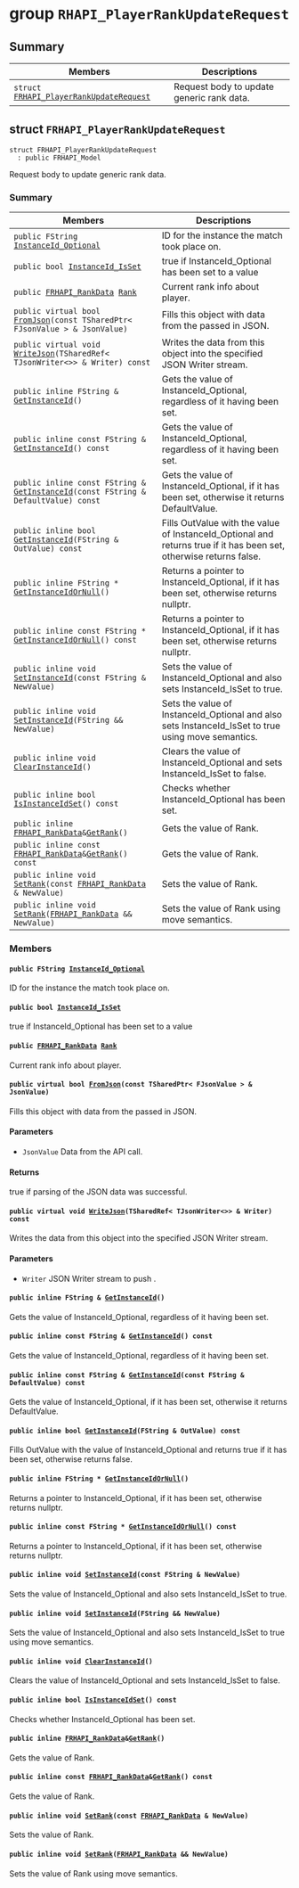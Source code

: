 # group `RHAPI_PlayerRankUpdateRequest` <a id="group__RHAPI__PlayerRankUpdateRequest"></a>

## Summary

 Members                        | Descriptions                                
--------------------------------|---------------------------------------------
`struct `[`FRHAPI_PlayerRankUpdateRequest`](#structFRHAPI__PlayerRankUpdateRequest) | Request body to update generic rank data.

## struct `FRHAPI_PlayerRankUpdateRequest` <a id="structFRHAPI__PlayerRankUpdateRequest"></a>

```
struct FRHAPI_PlayerRankUpdateRequest
  : public FRHAPI_Model
```

Request body to update generic rank data.

### Summary

 Members                        | Descriptions                                
--------------------------------|---------------------------------------------
`public FString `[`InstanceId_Optional`](#structFRHAPI__PlayerRankUpdateRequest_1af38fcda3794f6b94dd00fba499d1360b) | ID for the instance the match took place on.
`public bool `[`InstanceId_IsSet`](#structFRHAPI__PlayerRankUpdateRequest_1a40d06b2cf100c0b0b2e47ad7d7853b68) | true if InstanceId_Optional has been set to a value
`public `[`FRHAPI_RankData`](RHAPI_RankData.md#structFRHAPI__RankData)` `[`Rank`](#structFRHAPI__PlayerRankUpdateRequest_1a2bc65f5b21cbd31a5aa56cb3ad11381b) | Current rank info about player.
`public virtual bool `[`FromJson`](#structFRHAPI__PlayerRankUpdateRequest_1abc8a2321b107727ec602620d5853cc9b)`(const TSharedPtr< FJsonValue > & JsonValue)` | Fills this object with data from the passed in JSON.
`public virtual void `[`WriteJson`](#structFRHAPI__PlayerRankUpdateRequest_1ad74f32dc185868248c493327b08ea8d8)`(TSharedRef< TJsonWriter<>> & Writer) const` | Writes the data from this object into the specified JSON Writer stream.
`public inline FString & `[`GetInstanceId`](#structFRHAPI__PlayerRankUpdateRequest_1ad1cf60fa86e710efd0b046dada4e3c59)`()` | Gets the value of InstanceId_Optional, regardless of it having been set.
`public inline const FString & `[`GetInstanceId`](#structFRHAPI__PlayerRankUpdateRequest_1a21010161b9f74a09a0f1ffc0eb05560f)`() const` | Gets the value of InstanceId_Optional, regardless of it having been set.
`public inline const FString & `[`GetInstanceId`](#structFRHAPI__PlayerRankUpdateRequest_1abaf0629c5e89f214428157d2cb7e4ea3)`(const FString & DefaultValue) const` | Gets the value of InstanceId_Optional, if it has been set, otherwise it returns DefaultValue.
`public inline bool `[`GetInstanceId`](#structFRHAPI__PlayerRankUpdateRequest_1a77bd2cd58b54b0336faf0bf98e422658)`(FString & OutValue) const` | Fills OutValue with the value of InstanceId_Optional and returns true if it has been set, otherwise returns false.
`public inline FString * `[`GetInstanceIdOrNull`](#structFRHAPI__PlayerRankUpdateRequest_1a5842aca4a8311ee0ca42163ccf7b38ea)`()` | Returns a pointer to InstanceId_Optional, if it has been set, otherwise returns nullptr.
`public inline const FString * `[`GetInstanceIdOrNull`](#structFRHAPI__PlayerRankUpdateRequest_1afbc936802367071d0637ea2a76874862)`() const` | Returns a pointer to InstanceId_Optional, if it has been set, otherwise returns nullptr.
`public inline void `[`SetInstanceId`](#structFRHAPI__PlayerRankUpdateRequest_1a03ed7f7b0de9b8e1ce69672d4670ae15)`(const FString & NewValue)` | Sets the value of InstanceId_Optional and also sets InstanceId_IsSet to true.
`public inline void `[`SetInstanceId`](#structFRHAPI__PlayerRankUpdateRequest_1a5219e673e683e99e7e55b4fb8fd73679)`(FString && NewValue)` | Sets the value of InstanceId_Optional and also sets InstanceId_IsSet to true using move semantics.
`public inline void `[`ClearInstanceId`](#structFRHAPI__PlayerRankUpdateRequest_1a6ed6ba4c13c1d481737f6ad718caa77b)`()` | Clears the value of InstanceId_Optional and sets InstanceId_IsSet to false.
`public inline bool `[`IsInstanceIdSet`](#structFRHAPI__PlayerRankUpdateRequest_1a1210ea3e178567d426909af46620ce01)`() const` | Checks whether InstanceId_Optional has been set.
`public inline `[`FRHAPI_RankData`](RHAPI_RankData.md#structFRHAPI__RankData)` & `[`GetRank`](#structFRHAPI__PlayerRankUpdateRequest_1adcf57f5bc660d6e33c228e92031b2d6d)`()` | Gets the value of Rank.
`public inline const `[`FRHAPI_RankData`](RHAPI_RankData.md#structFRHAPI__RankData)` & `[`GetRank`](#structFRHAPI__PlayerRankUpdateRequest_1aea27448b12b90f63f81a75da57a130bb)`() const` | Gets the value of Rank.
`public inline void `[`SetRank`](#structFRHAPI__PlayerRankUpdateRequest_1a91d5b36a848c936d08c5482b9e5d72ae)`(const `[`FRHAPI_RankData`](RHAPI_RankData.md#structFRHAPI__RankData)` & NewValue)` | Sets the value of Rank.
`public inline void `[`SetRank`](#structFRHAPI__PlayerRankUpdateRequest_1a07ee64def7b9b07ad5e87cdfc1947997)`(`[`FRHAPI_RankData`](RHAPI_RankData.md#structFRHAPI__RankData)` && NewValue)` | Sets the value of Rank using move semantics.

### Members

#### `public FString `[`InstanceId_Optional`](#structFRHAPI__PlayerRankUpdateRequest_1af38fcda3794f6b94dd00fba499d1360b) <a id="structFRHAPI__PlayerRankUpdateRequest_1af38fcda3794f6b94dd00fba499d1360b"></a>

ID for the instance the match took place on.

#### `public bool `[`InstanceId_IsSet`](#structFRHAPI__PlayerRankUpdateRequest_1a40d06b2cf100c0b0b2e47ad7d7853b68) <a id="structFRHAPI__PlayerRankUpdateRequest_1a40d06b2cf100c0b0b2e47ad7d7853b68"></a>

true if InstanceId_Optional has been set to a value

#### `public `[`FRHAPI_RankData`](RHAPI_RankData.md#structFRHAPI__RankData)` `[`Rank`](#structFRHAPI__PlayerRankUpdateRequest_1a2bc65f5b21cbd31a5aa56cb3ad11381b) <a id="structFRHAPI__PlayerRankUpdateRequest_1a2bc65f5b21cbd31a5aa56cb3ad11381b"></a>

Current rank info about player.

#### `public virtual bool `[`FromJson`](#structFRHAPI__PlayerRankUpdateRequest_1abc8a2321b107727ec602620d5853cc9b)`(const TSharedPtr< FJsonValue > & JsonValue)` <a id="structFRHAPI__PlayerRankUpdateRequest_1abc8a2321b107727ec602620d5853cc9b"></a>

Fills this object with data from the passed in JSON.

#### Parameters
* `JsonValue` Data from the API call.

#### Returns
true if parsing of the JSON data was successful.

#### `public virtual void `[`WriteJson`](#structFRHAPI__PlayerRankUpdateRequest_1ad74f32dc185868248c493327b08ea8d8)`(TSharedRef< TJsonWriter<>> & Writer) const` <a id="structFRHAPI__PlayerRankUpdateRequest_1ad74f32dc185868248c493327b08ea8d8"></a>

Writes the data from this object into the specified JSON Writer stream.

#### Parameters
* `Writer` JSON Writer stream to push .

#### `public inline FString & `[`GetInstanceId`](#structFRHAPI__PlayerRankUpdateRequest_1ad1cf60fa86e710efd0b046dada4e3c59)`()` <a id="structFRHAPI__PlayerRankUpdateRequest_1ad1cf60fa86e710efd0b046dada4e3c59"></a>

Gets the value of InstanceId_Optional, regardless of it having been set.

#### `public inline const FString & `[`GetInstanceId`](#structFRHAPI__PlayerRankUpdateRequest_1a21010161b9f74a09a0f1ffc0eb05560f)`() const` <a id="structFRHAPI__PlayerRankUpdateRequest_1a21010161b9f74a09a0f1ffc0eb05560f"></a>

Gets the value of InstanceId_Optional, regardless of it having been set.

#### `public inline const FString & `[`GetInstanceId`](#structFRHAPI__PlayerRankUpdateRequest_1abaf0629c5e89f214428157d2cb7e4ea3)`(const FString & DefaultValue) const` <a id="structFRHAPI__PlayerRankUpdateRequest_1abaf0629c5e89f214428157d2cb7e4ea3"></a>

Gets the value of InstanceId_Optional, if it has been set, otherwise it returns DefaultValue.

#### `public inline bool `[`GetInstanceId`](#structFRHAPI__PlayerRankUpdateRequest_1a77bd2cd58b54b0336faf0bf98e422658)`(FString & OutValue) const` <a id="structFRHAPI__PlayerRankUpdateRequest_1a77bd2cd58b54b0336faf0bf98e422658"></a>

Fills OutValue with the value of InstanceId_Optional and returns true if it has been set, otherwise returns false.

#### `public inline FString * `[`GetInstanceIdOrNull`](#structFRHAPI__PlayerRankUpdateRequest_1a5842aca4a8311ee0ca42163ccf7b38ea)`()` <a id="structFRHAPI__PlayerRankUpdateRequest_1a5842aca4a8311ee0ca42163ccf7b38ea"></a>

Returns a pointer to InstanceId_Optional, if it has been set, otherwise returns nullptr.

#### `public inline const FString * `[`GetInstanceIdOrNull`](#structFRHAPI__PlayerRankUpdateRequest_1afbc936802367071d0637ea2a76874862)`() const` <a id="structFRHAPI__PlayerRankUpdateRequest_1afbc936802367071d0637ea2a76874862"></a>

Returns a pointer to InstanceId_Optional, if it has been set, otherwise returns nullptr.

#### `public inline void `[`SetInstanceId`](#structFRHAPI__PlayerRankUpdateRequest_1a03ed7f7b0de9b8e1ce69672d4670ae15)`(const FString & NewValue)` <a id="structFRHAPI__PlayerRankUpdateRequest_1a03ed7f7b0de9b8e1ce69672d4670ae15"></a>

Sets the value of InstanceId_Optional and also sets InstanceId_IsSet to true.

#### `public inline void `[`SetInstanceId`](#structFRHAPI__PlayerRankUpdateRequest_1a5219e673e683e99e7e55b4fb8fd73679)`(FString && NewValue)` <a id="structFRHAPI__PlayerRankUpdateRequest_1a5219e673e683e99e7e55b4fb8fd73679"></a>

Sets the value of InstanceId_Optional and also sets InstanceId_IsSet to true using move semantics.

#### `public inline void `[`ClearInstanceId`](#structFRHAPI__PlayerRankUpdateRequest_1a6ed6ba4c13c1d481737f6ad718caa77b)`()` <a id="structFRHAPI__PlayerRankUpdateRequest_1a6ed6ba4c13c1d481737f6ad718caa77b"></a>

Clears the value of InstanceId_Optional and sets InstanceId_IsSet to false.

#### `public inline bool `[`IsInstanceIdSet`](#structFRHAPI__PlayerRankUpdateRequest_1a1210ea3e178567d426909af46620ce01)`() const` <a id="structFRHAPI__PlayerRankUpdateRequest_1a1210ea3e178567d426909af46620ce01"></a>

Checks whether InstanceId_Optional has been set.

#### `public inline `[`FRHAPI_RankData`](RHAPI_RankData.md#structFRHAPI__RankData)` & `[`GetRank`](#structFRHAPI__PlayerRankUpdateRequest_1adcf57f5bc660d6e33c228e92031b2d6d)`()` <a id="structFRHAPI__PlayerRankUpdateRequest_1adcf57f5bc660d6e33c228e92031b2d6d"></a>

Gets the value of Rank.

#### `public inline const `[`FRHAPI_RankData`](RHAPI_RankData.md#structFRHAPI__RankData)` & `[`GetRank`](#structFRHAPI__PlayerRankUpdateRequest_1aea27448b12b90f63f81a75da57a130bb)`() const` <a id="structFRHAPI__PlayerRankUpdateRequest_1aea27448b12b90f63f81a75da57a130bb"></a>

Gets the value of Rank.

#### `public inline void `[`SetRank`](#structFRHAPI__PlayerRankUpdateRequest_1a91d5b36a848c936d08c5482b9e5d72ae)`(const `[`FRHAPI_RankData`](RHAPI_RankData.md#structFRHAPI__RankData)` & NewValue)` <a id="structFRHAPI__PlayerRankUpdateRequest_1a91d5b36a848c936d08c5482b9e5d72ae"></a>

Sets the value of Rank.

#### `public inline void `[`SetRank`](#structFRHAPI__PlayerRankUpdateRequest_1a07ee64def7b9b07ad5e87cdfc1947997)`(`[`FRHAPI_RankData`](RHAPI_RankData.md#structFRHAPI__RankData)` && NewValue)` <a id="structFRHAPI__PlayerRankUpdateRequest_1a07ee64def7b9b07ad5e87cdfc1947997"></a>

Sets the value of Rank using move semantics.

